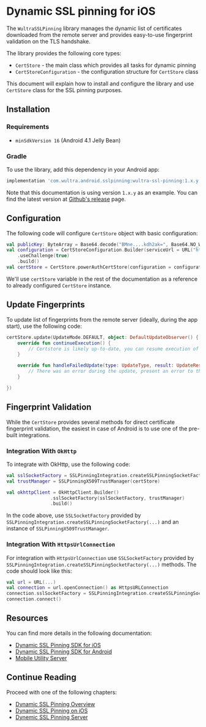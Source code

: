 # Dynamic SSL pinning for iOS

<!-- AUTHOR joshis_tweets 2023-05-23T00:00:00Z -->
<!-- SIDEBAR _Sidebar_Android.md sticky -->
<!-- TEMPLATE tutorial -->

The `WultraSSLPinning` library manages the dynamic list of certificates downloaded from the remote server and provides easy-to-use fingerprint validation on the TLS handshake.

The library provides the following core types:

- `CertStore` - the main class which provides all tasks for dynamic pinning  
- `CertStoreConfiguration` - the configuration structure for `CertStore` class

This document will explain how to install and configure the library and use `CertStore` class for the SSL pinning purposes.


## Installation

### Requirements

- `minSdkVersion 16` (Android 4.1 Jelly Bean)

### Gradle

To use the library, add this dependency in your Android app:

```gradle
implementation 'com.wultra.android.sslpinning:wultra-ssl-pinning:1.x.y'
```

<!-- begin box info -->
Note that this documentation is using version `1.x.y` as an example. You can find the latest version at [Github's release](https://github.com/wultra/ssl-pinning-android/releases#docucheck-keep-link) page.
<!-- end -->


## Configuration

The following code will configure `CertStore` object with basic configuration:

```kotlin
val publicKey: ByteArray = Base64.decode("BMne....kdh2ak=", Base64.NO_WRAP)
val configuration = CertStoreConfiguration.Builder(serviceUrl = URL("https://..."), publicKey = publicKey)
    .useChallenge(true)
    .build()
val certStore = CertStore.powerAuthCertStore(configuration = configuration, appContext)
```

<!-- begin box info -->
We'll use `certStore` variable in the rest of the documentation as a reference to already configured `CertStore` instance.
<!-- end -->


## Update Fingerprints

To update list of fingerprints from the remote server (ideally, during the app start), use the following code:

```kotlin
certStore.update(UpdateMode.DEFAULT, object: DefaultUpdateObserver() {
    override fun continueExecution() {
        // Certstore is likely up-to-date, you can resume execution of your code.
    }

    override fun handleFailedUpdate(type: UpdateType, result: UpdateResult) {
        // There was an error during the update, present an error to the user.
    }

})
```


## Fingerprint Validation

While the `CertStore` provides several methods for direct certificate fingerprint validation, the easiest in case of Android is to use one of the pre-built integrations.

### Integration With `OkHttp`

To integrate with OkHttp, use the following code:
 
```kotlin
val sslSocketFactory = SSLPinningIntegration.createSSLPinningSocketFactory(certStore);
val trustManager = SSLPinningX509TrustManager(certStore)

val okhttpClient = OkHttpClient.Builder()
                .sslSocketFactory(sslSocketFactory, trustManager)
                .build()
```

In the code above, use `SSLSocketFactory` provided by `SSLPinningIntegration.createSSLPinningSocketFactory(...)` and an instance of `SSLPinningX509TrustManager`.

### Integration With `HttpsUrlConnection`

For integration with `HttpsUrlConnection` use `SSLSocketFactory` provided by `SSLPinningIntegration.createSSLPinningSocketFactory(...)` methods. The code should look like this:

```kotlin
val url = URL(...)
val connection = url.openConnection() as HttpsURLConnection
connection.sslSocketFactory = SSLPinningIntegration.createSSLPinningSocketFactory(certStore)
connection.connect()
```


## Resources

You can find more details in the following documentation:

- [Dynamic SSL Pinning SDK for iOS](https://github.com/wultra/ssl-pinning-ios)
- [Dynamic SSL Pinning SDK for Android](https://github.com/wultra/ssl-pinning-android)
- [Mobile Utility Server](https://github.com/wultra/mobile-utility-server)


## Continue Reading

Proceed with one of the following chapters:

- [Dynamic SSL Pinning Overview](./Readme.md)
- [Dynamic SSL Pinning on iOS](./iOS-Tutorial.md)
- [Dynemic SSL Pinning Server](./Server-Side-Tutorial.md)